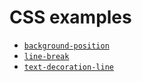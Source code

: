 # CSS examples

- [`background-position`](./background-position/)
- [`line-break`](./line-break/)
- [`text-decoration-line`](./text-decoration-line/)
